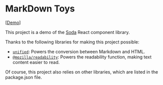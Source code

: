 # MarkDown Toys

[[Demo](https://yieldray.github.io/markdown-toys/)]

This project is a demo of the [Soda](https://github.com/YieldRay/soda) React component library.

Thanks to the following libraries for making this project possible:

-   [`unified`](https://github.com/unifiedjs/unified): Powers the conversion between Markdown and HTML.
-   [`@mozilla/readability`](https://github.com/mozilla/readability): Powers the readability function, making text content easier to read.

Of course, this project also relies on other libraries, which are listed in the package.json file.

